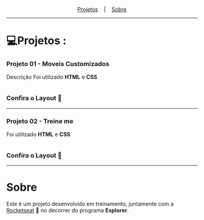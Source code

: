 <div align="center">
<img  src="https://www.rocketseat.com.br/_next/image?url=%2Fassets%2Flogos%2Fexplorer.svg&w=256&q=75"  alt="">
	
<p  align="center">
<a href="#-projeto">Projetos</a>
&nbsp;&nbsp;&nbsp;|&nbsp;&nbsp;&nbsp;
<a  href="#-sobre">Sobre</a>
</p>
</div>

---

# 💻Projetos :
### Projeto 01 - Moveis Customizados
<p>Descrição
Foi utilizado <b>HTML</b> e <b>CSS</b>
</p>
<img  src="https://source.unsplash.com/random/300×300"  alt="">

### Confira o Layout  🔖 

---

### Projeto 02 - Treine me
Foi utilizado <b>HTML</b> e <b>CSS</b></p>
<img  src="https://source.unsplash.com/random/300×300"  alt="">
### Confira o Layout  🔖 


---

# Sobre
<p>Este é um projeto desenvolvido em treinamento, juntamente com a 
<a  href="https://www.rocketseat.com.br">Rocketseat</a> 🚀
no decorrer do programa <b>Explorer</b>.
</p>
